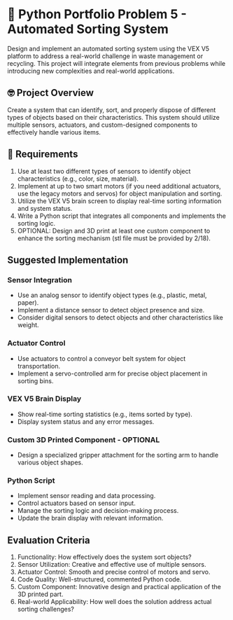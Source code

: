 # :robot: Python Portfolio Problem 5 - Automated Sorting System

Design and implement an automated sorting system using the VEX V5 platform to address a real-world challenge in waste management or recycling. This project will integrate elements from previous problems while introducing new complexities and real-world applications.

## 🤓 Project Overview

Create a system that can identify, sort, and properly dispose of different types of objects based on their characteristics. This system should utilize multiple sensors, actuators, and custom-designed components to effectively handle various items.

## 📝 Requirements

1. Use at least two different types of sensors to identify object characteristics (e.g., color, size, material).
2. Implement at up to two smart motors (if you need additional actuators, use the legacy motors and servos) for object manipulation and sorting.
3. Utilize the VEX V5 brain screen to display real-time sorting information and system status.
4. Write a Python script that integrates all components and implements the sorting logic.
5. OPTIONAL: Design and 3D print at least one custom component to enhance the sorting mechanism (stl file must be provided by 2/18).

## Suggested Implementation

### Sensor Integration
- Use an analog sensor to identify object types (e.g., plastic, metal, paper).
- Implement a distance sensor to detect object presence and size.
- Consider digital sensors to detect objects and other characteristics like weight.

### Actuator Control
- Use actuators to control a conveyor belt system for object transportation.
- Implement a servo-controlled arm for precise object placement in sorting bins.

### VEX V5 Brain Display
- Show real-time sorting statistics (e.g., items sorted by type).
- Display system status and any error messages.

### Custom 3D Printed Component - OPTIONAL
- Design a specialized gripper attachment for the sorting arm to handle various object shapes.

### Python Script
- Implement sensor reading and data processing.
- Control actuators based on sensor input.
- Manage the sorting logic and decision-making process.
- Update the brain display with relevant information.

## Evaluation Criteria

1. Functionality: How effectively does the system sort objects?
2. Sensor Utilization: Creative and effective use of multiple sensors.
3. Actuator Control: Smooth and precise control of motors and servo.
4. Code Quality: Well-structured, commented Python code.
5. Custom Component: Innovative design and practical application of the 3D printed part.
6. Real-world Applicability: How well does the solution address actual sorting challenges?
